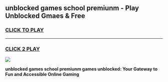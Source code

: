 
## unblocked games school premiunm - Play Unblocked Gmaes & Free
<h3>
<a href="https://news.freeplayer.one?title=unblocked_games_school_premiunm&ref=23F">CLICK TO PLAY</a></h3>
<hr>

<h3>
<a href="https://news.freeplayer.one?title=unblocked_games_school_premiunm&ref=23F">CLICK 2 PLAY</a>
  
</h3>

<a href="https://news.freeplayer.one?title=unblocked_games_school_premiunm&ref=23F/"><img src="https://clearcache.store/games.png"></a>


**unblocked games school premiunm games unblocked: Your Gateway to Fun and Accessible Online Gaming**
